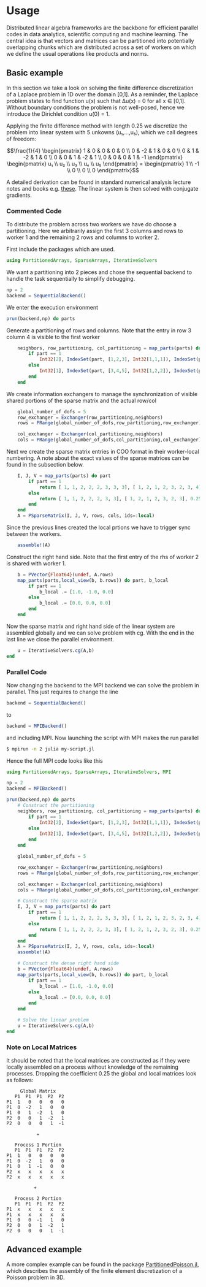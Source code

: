 # Usage

Distributed linear algebra frameworks are the backbone for efficient parallel
codes in data analytics, scientific computing and machine learning. The central
idea is that vectors and matrices can be partitioned into potentially
overlapping chunks which are distributed across a set of workers on which we
define the usual operations like products and norms.

## Basic example

In this section we take a look on solving the finite difference discretization
of a Laplace problem in 1D over the domain [0,1]. As a reminder, the Laplace
problem states to find function u(x) such that Δu(x) = 0 for all x ∈ [0,1].
Without boundary conditions the problem is not well-posed, hence we introduce
the Dirichlet condition u(0) = 1.

Applying the finite difference method with length 0.25 we discretize the problem
into linear system with 5 unkowns (u₁,...,u₅), which we call degrees of freedom:
```math
\frac{1}{4}
\begin{pmatrix}
1 &  0 &  0 &  0 &  0 \\
0 & -2 &  1 &  0 &  0 \\
0 &  1 & -2 &  1 &  0 \\
0 &  0 &  1 & -2 &  1 \\
0 &  0 &  0 &  1 & -1
\end{pmatrix}
\begin{pmatrix}
u₁ \\
u₂ \\
u₃ \\
u₄ \\
u₅
\end{pmatrix}
=
\begin{pmatrix}
 1 \\
-1 \\
 0 \\
 0 \\
 0
\end{pmatrix}
```

A detailed derivation can be found in standard numerical analysis lecture notes and books e.g. [these](https://people.sc.fsu.edu/~jburkardt/classes/math2071_2020/poisson_steady_1d/poisson_steady_1d.pdf). The linear system is then solved with
conjugate gradients.

### Commented Code

To distribute the problem across two workers we have do choose a partitioning.
Here we arbitrarily assign the first 3 columns and rows to worker 1 and the
remaining 2 rows and columns to worker 2.

First include the packages which are used.
```julia
using PartitionedArrays, SparseArrays, IterativeSolvers
```

We want a partitioning into 2 pieces and chose the sequential backend to handle
the task sequentially to simplify debugging.
```julia
np = 2
backend = SequentialBackend()
```

We enter the execution environment
```julia
prun(backend,np) do parts
```

Generate a partitioning of rows and columns. Note that the entry in row 3
column 4 is visible to the first worker
```julia
    neighbors, row_partitioning, col_partitioning = map_parts(parts) do part
        if part == 1
            Int32[2], IndexSet(part, [1,2,3], Int32[1,1,1]), IndexSet(part, [1,2,3,4], Int32[1,1,1,2])
        else
            Int32[1], IndexSet(part, [3,4,5], Int32[1,2,2]), IndexSet(part, [3,4,5], Int32[1,2,2])
        end
    end
```

We create information exchangers to manage the synchronization of visible
shared portions of the sparse matrix and the actual row/col
```julia
    global_number_of_dofs = 5
    row_exchanger = Exchanger(row_partitioning,neighbors)
    rows = PRange(global_number_of_dofs,row_partitioning,row_exchanger)

    col_exchanger = Exchanger(col_partitioning,neighbors)
    cols = PRange(global_number_of_dofs,col_partitioning,col_exchanger)
```

Next we create the sparse matrix entries in COO format in their worker-local
numbering. A note about the exact values of the sparse matrices can be found
in the subsection below.
```julia
    I, J, V = map_parts(parts) do part
        if part == 1
            return [ 1, 1, 2, 2, 2, 3, 3, 3], [ 1, 2, 1, 2, 3, 2, 3, 4], 0.25*Float64[1, 0, 0,-2, 1, 1,-1, 0]
        else
            return [ 1, 1, 2, 2, 2, 3, 3], [ 1, 2, 1, 2, 3, 2, 3], 0.25*Float64[-1, 1, 1,-2, 1, 1,-1]
        end
    end
    A = PSparseMatrix(I, J, V, rows, cols, ids=:local)
```

Since the previous lines created the local prtions we have to trigger sync
between the workers.
```julia
    assemble!(A)
```

Construct the right hand side. Note that the first entry of the rhs of worker 2
is shared with worker 1.
```julia
    b = PVector{Float64}(undef, A.rows)
    map_parts(parts,local_view(b, b.rows)) do part, b_local
        if part == 1
            b_local .= [1.0, -1.0, 0.0]
        else
            b_local .= [0.0, 0.0, 0.0]
        end
    end
```

Now the sparse matrix and right hand side of the linear system are assembled
globally and we can solve problem with cg. With the end in the last line we
close the parallel environment.
```julia
    u = IterativeSolvers.cg(A,b)
end
```

### Parallel Code

Now changing the backend to the MPI backend we can solve the problem in parallel.
This just requires to change the line
```julia
backend = SequentialBackend()
```
to
```julia
backend = MPIBackend()
```
and including MPI. Now launching the script with MPI makes the run parallel

```sh
$ mpirun -n 2 julia my-script.jl
```

Hence the full MPI code looks like this
```julia
using PartitionedArrays, SparseArrays, IterativeSolvers, MPI

np = 2
backend = MPIBackend()

prun(backend,np) do parts
    # Construct the partitioning
    neighbors, row_partitioning, col_partitioning = map_parts(parts) do part
        if part == 1
            Int32[2], IndexSet(part, [1,2,3], Int32[1,1,1]), IndexSet(part, [1,2,3,4], Int32[1,1,1,2])
        else
            Int32[1], IndexSet(part, [3,4,5], Int32[1,2,2]), IndexSet(part, [3,4,5], Int32[1,2,2])
        end
    end

    global_number_of_dofs = 5

    row_exchanger = Exchanger(row_partitioning,neighbors)
    rows = PRange(global_number_of_dofs,row_partitioning,row_exchanger)

    col_exchanger = Exchanger(col_partitioning,neighbors)
    cols = PRange(global_number_of_dofs,col_partitioning,col_exchanger)

    # Construct the sparse matrix
    I, J, V = map_parts(parts) do part
        if part == 1
            return [ 1, 1, 2, 2, 2, 3, 3, 3], [ 1, 2, 1, 2, 3, 2, 3, 4], 0.25*Float64[1, 0, 0,-2, 1, 1,-1, 0]
        else
            return [ 1, 1, 2, 2, 2, 3, 3], [ 1, 2, 1, 2, 3, 2, 3], 0.25*Float64[-1, 1, 1,-2, 1, 1,-1]
        end
    end
    A = PSparseMatrix(I, J, V, rows, cols, ids=:local)
    assemble!(A)

    # Construct the dense right hand side
    b = PVector{Float64}(undef, A.rows)
    map_parts(parts,local_view(b, b.rows)) do part, b_local
        if part == 1
            b_local .= [1.0, -1.0, 0.0]
        else
            b_local .= [0.0, 0.0, 0.0]
        end
    end

    # Solve the linear problem
    u = IterativeSolvers.cg(A,b)
end
```

### Note on Local Matrices

It should be noted that the local matrices are constructed as if they were
locally assembled on a process without knowledge of the remaining processes.
Dropping the coefficient 0.25 the global and local matrices look as follows:

```
     Global Matrix
   P1  P1  P1  P2  P2
P1  1   0   0   0   0
P1  0  -2   1   0   0
P1  0   1  -2   1   0
P2  0   0   1  -2   1
P2  0   0   0   1  -1

           =

   Process 1 Portion
   P1  P1  P1  P2  P2
P1  1   0   0   0   0
P1  0  -2   1   0   0
P1  0   1  -1   0   0
P2  x   x   x   x   x
P2  x   x   x   x   x

          +

   Process 2 Portion
   P1  P1  P1  P2  P2
P1  x   x   x   x   x
P1  x   x   x   x   x
P1  0   0  -1   1   0
P2  0   0   1  -2   1
P2  0   0   0   1  -1
```

## Advanced example

A more complex example can be found in the package [PartitionedPoisson.jl](https://github.com/fverdugo/PartitionedPoisson.jl),
which describes the assembly of the finite element discretization of a
Poisson problem in 3D.
